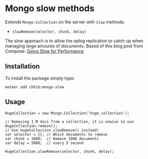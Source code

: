 # Mongo slow methods

Extends `Mongo.Collection` on the server with `slow` methods:

- `slowRemove(selector, chunk, delay)`

The slow approach is to allow the oplog replication to catch up when managing large amounts of documents. Based of this blog post from Compose: [Going Slow for Performance](https://blog.compose.io/going-slow-for-performance-mongodb-shell-power/)

## Installation

To install the package simply type:

```
meteor add chhib:mongo-slow
```

## Usage

```
HugeCollection = new Mongo.Collection('huge_collection');

// Removing 1 M docs from a collection, it is unwise to use HugeCollection.remove();
// Use HugeCollection.slowRemove() instead!
var selector = {}; // Which documents to remove
var chunk = 1000;  // Remove 1000 documents
var delay = 5000;  // every 5 second

HugeCollection.slowRemove(selector, chunk, delay);
```